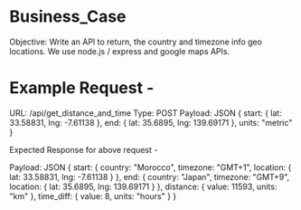 # Business_Case
Objective:
Write an API to return, the country and timezone info
geo locations.
We use node.js / express and google maps APIs. 


# Example Request - 
URL: <baseurl>/api/get_distance_and_time
Type: POST 
Payload: JSON
    {
    start: { lat: 33.58831, lng: -7.61138 },
    end: { lat: 35.6895, lng: 139.69171 },
    units: "metric"
    }
    
    
    
Expected Response for above request -

Payload: JSON
{
start: {
country: "Morocco",
timezone: "GMT+1",
location: { lat: 33.58831, lng: -7.61138 }
},
end: {
country: "Japan",
timezone: "GMT+9",
location: { lat: 35.6895, lng: 139.69171 }
},
distance: {
value: 11593,
units: "km"
},
time_diff: {
value: 8,
units: "hours"
}
}
